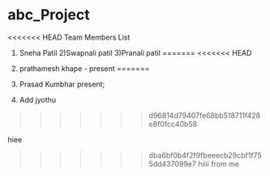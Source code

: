 # abc_Project
<<<<<<< HEAD
Team Members List
1) Sneha Patil
2)Swapnali patil
3)Pranali patil
=======
<<<<<<< HEAD
1) prathamesh khape - present
=======

1) Prasad Kumbhar present;
2) Add jyothu
>>>>>>> d96814d79407fe68bb518711f428e8f0fcc40b58

hiee
>>>>>>> dba6bf0b4f2f9fbeeecb29cbf1f755dd437099e7
hiiii from me   